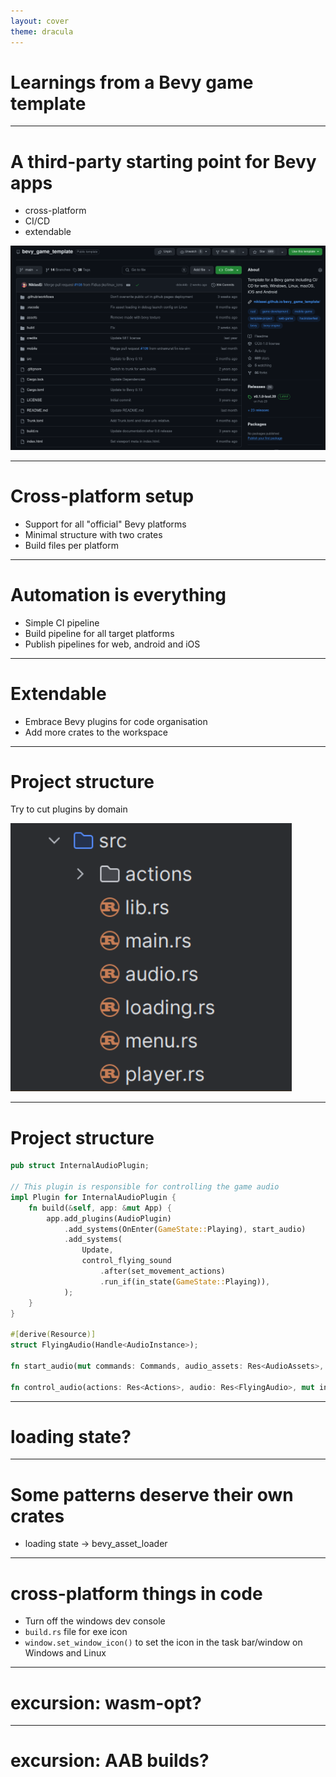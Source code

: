 ```yaml
---
layout: cover
theme: dracula
---
```


# Learnings from a Bevy game template

---

# A third-party starting point for Bevy apps

- cross-platform
- CI/CD
- extendable

![bevy_game_template on GitHub](/github_bevy_game_template.png)

---

# Cross-platform setup

- Support for all "official" Bevy platforms
- Minimal structure with two crates
- Build files per platform

---

# Automation is everything

- Simple CI pipeline
- Build pipeline for all target platforms
- Publish pipelines for web, android and iOS

---

# Extendable

- Embrace Bevy plugins for code organisation
- Add more crates to the workspace

---

# Project structure

Try to cut plugins by domain

<img alt="Modules in bevy_game_template" src="/modules.png" width="450"/>

---

# Project structure

```rust
pub struct InternalAudioPlugin;

// This plugin is responsible for controlling the game audio
impl Plugin for InternalAudioPlugin {
    fn build(&self, app: &mut App) {
        app.add_plugins(AudioPlugin)
            .add_systems(OnEnter(GameState::Playing), start_audio)
            .add_systems(
                Update,
                control_flying_sound
                    .after(set_movement_actions)
                    .run_if(in_state(GameState::Playing)),
            );
    }
}

#[derive(Resource)]
struct FlyingAudio(Handle<AudioInstance>);

fn start_audio(mut commands: Commands, audio_assets: Res<AudioAssets>, audio: Res<Audio>) { ... }

fn control_audio(actions: Res<Actions>, audio: Res<FlyingAudio>, mut instances: ResMut<Assets<AudioInstance>>) { ... }
```

---

# loading state?


---

# Some patterns deserve their own crates

- loading state -> bevy_asset_loader


---

# cross-platform things in code

* Turn off the windows dev console
* `build.rs` file for exe icon
* `window.set_window_icon()` to set the icon in the task bar/window on Windows and Linux

[//]: # (ask to use gnu toolchain so players don't have to install the Microsoft C/C++ Runtime Redistributables?)


---

# excursion: wasm-opt?


---

# excursion: AAB builds?